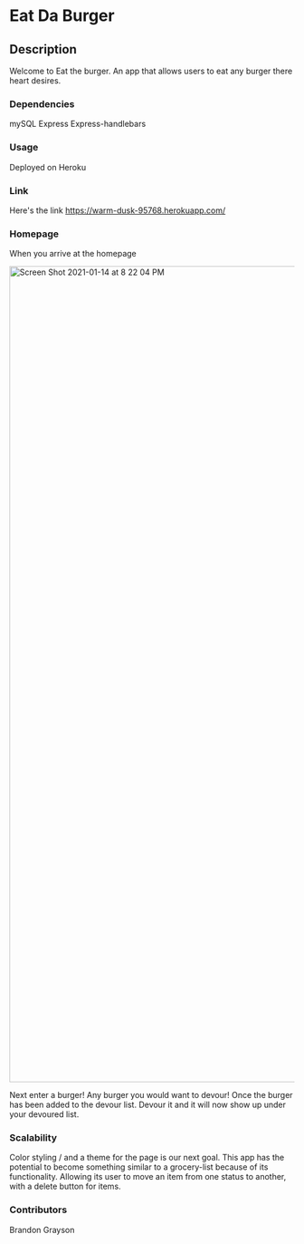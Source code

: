 # Eat Da Burger

## Description
Welcome to Eat the burger. An app that allows users to eat any burger there heart desires. 

### Dependencies
mySQL
Express
Express-handlebars

### Usage 
Deployed on Heroku

### Link
Here's the link
https://warm-dusk-95768.herokuapp.com/

### Homepage
When you arrive at the homepage 

<img width="1440" alt="Screen Shot 2021-01-14 at 8 22 04 PM" src="https://user-images.githubusercontent.com/64443434/104670037-1d8a5980-56a9-11eb-9bc0-3728ac4cd130.png">

Next enter a burger! Any burger you would want to devour!
Once the burger has been added to the devour list. Devour it and it will now show up under your devoured list.

### Scalability
Color styling / and a theme for the page is our next goal. This app has the potential to become something similar to a grocery-list because of its functionality. Allowing its user to move an item from one status to another, with a delete button for items.

### Contributors
Brandon Grayson


